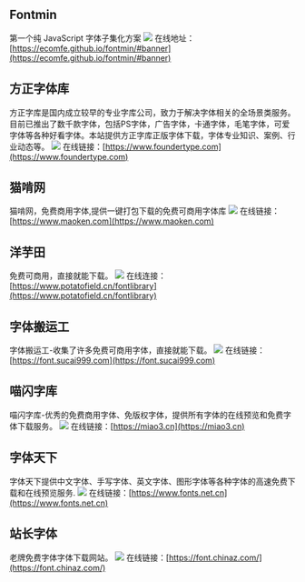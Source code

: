
## Fontmin
第一个纯 JavaScript 字体子集化方案
![](https://foruda.gitee.com/images/1723445669488454828/83174326_8031453.png)
 在线地址：[https://ecomfe.github.io/fontmin/#banner](https://ecomfe.github.io/fontmin/#banner)

## 方正字体库
方正字库是国内成立较早的专业字库公司，致力于解决字体相关的全场景类服务。目前已推出了数千款字体，包括PS字体，广告字体，卡通字体，毛笔字体，可爱字体等各种好看字体。本站提供方正字库正版字体下载，字体专业知识、案例、行业动态等。
![](https://foruda.gitee.com/images/1723703326596504121/cc124138_8031453.jpeg)
在线链接：[https://www.foundertype.com](https://www.foundertype.com)

## 猫啃网
猫啃网，免费商用字体,提供一键打包下载的免费可商用字体库
![](https://foruda.gitee.com/images/1723703340914963233/f6740eae_8031453.jpeg)
在线链接：[https://www.maoken.com](https://www.maoken.com)

## 洋芋田
免费可商用，直接就能下载。
![](https://foruda.gitee.com/images/1723703386368385321/37d9dd39_8031453.jpeg)
在线连接：[https://www.potatofield.cn/fontlibrary](https://www.potatofield.cn/fontlibrary)

## 字体搬运工
字体搬运工-收集了许多免费可商用字体，直接就能下载。
![](https://foruda.gitee.com/images/1723703414362424929/dcf2ebd3_8031453.jpeg) 
在线链接：[https://font.sucai999.com](https://font.sucai999.com)

## 喵闪字库
喵闪字库-优秀的免费商用字体、免版权字体，提供所有字体的在线预览和免费字体下载服务。
![](https://foruda.gitee.com/images/1723703373048744756/afbe5c44_8031453.jpeg)
在线链接：[https://miao3.cn](https://miao3.cn)

## 字体天下
字体天下提供中文字体、手写字体、英文字体、图形字体等各种字体的高速免费下载和在线预览服务.
![](https://foruda.gitee.com/images/1723703427531476680/0bd183dc_8031453.jpeg)
在线链接：[https://www.fonts.net.cn](https://www.fonts.net.cn)

## 站长字体
老牌免费字体字体下载网站。
![](https://foruda.gitee.com/images/1723703400106820967/3dd30af6_8031453.jpeg)
在线链接：[https://font.chinaz.com/](https://font.chinaz.com/)